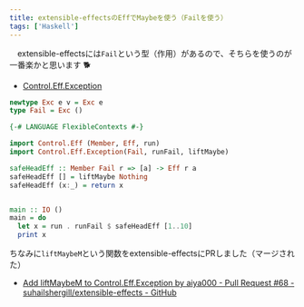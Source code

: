 ```yaml
---
title: extensible-effectsのEffでMaybeを使う（Failを使う）
tags: ['Haskell']
---
```

　extensible-effectsには`Fail`という型（作用）があるので、そちらを使うのが一番楽かと思います :dog2:

- [Control.Eff.Exception](https://www.stackage.org/haddock/lts-8.11/extensible-effects-1.11.0.4/Control-Eff-Exception.html)

```haskell
newtype Exc e v = Exc e
type Fail = Exc ()
```

```haskell
{-# LANGUAGE FlexibleContexts #-}

import Control.Eff (Member, Eff, run)
import Control.Eff.Exception(Fail, runFail, liftMaybe)

safeHeadEff :: Member Fail r => [a] -> Eff r a
safeHeadEff [] = liftMaybe Nothing
safeHeadEff (x:_) = return x


main :: IO ()
main = do
  let x = run . runFail $ safeHeadEff [1..10]
  print x
```

ちなみに`liftMaybeM`という関数をextensible-effectsにPRしました（マージされた）

- [Add liftMaybeM to Control.Eff.Exception by aiya000 - Pull Request #68 - suhailshergill/extensible-effects - GitHub](https://github.com/suhailshergill/extensible-effects/pull/68)

